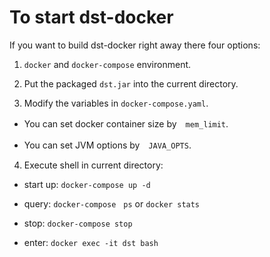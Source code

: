 

# To start dst-docker 
If you want to build dst-docker right away there four options:

1. ```docker``` and  ```docker-compose``` environment.

2. Put the packaged ```dst.jar``` into the current directory.

3. Modify the variables in ```docker-compose.yaml```.

*  You can set docker container size by　```mem_limit```.

*  You can set JVM options by　```JAVA_OPTS```.

4. Execute shell in current directory:

* start up: ```docker-compose up -d```

* query: ```docker-compose　ps``` or ```docker stats```

* stop: ```docker-compose stop```

* enter: ```docker exec -it dst bash```






